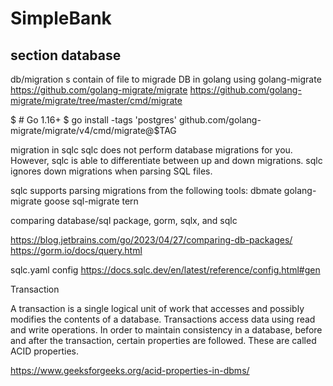 # SimpleBank
 
section database
---------------
db/migration s
 contain of file to migrade DB in golang using golang-migrate
 https://github.com/golang-migrate/migrate
 https://github.com/golang-migrate/migrate/tree/master/cmd/migrate

$ # Go 1.16+
$ go install -tags 'postgres' github.com/golang-migrate/migrate/v4/cmd/migrate@$TAG

migration in sqlc
sqlc does not perform database migrations for you. However, sqlc is able to differentiate between up and down migrations. sqlc ignores down migrations when parsing SQL files.

sqlc supports parsing migrations from the following tools:
dbmate
golang-migrate
goose
sql-migrate
tern


comparing database/sql package, gorm, sqlx, and sqlc

https://blog.jetbrains.com/go/2023/04/27/comparing-db-packages/
https://gorm.io/docs/query.html

sqlc.yaml config
https://docs.sqlc.dev/en/latest/reference/config.html#gen

Transaction 

A transaction is a single logical unit of work that accesses and possibly modifies the contents of a database. Transactions access data using read and write operations. 
In order to maintain consistency in a database, before and after the transaction, certain properties are followed. These are called ACID properties.

https://www.geeksforgeeks.org/acid-properties-in-dbms/